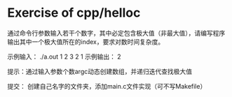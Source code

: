 # Exercise of cpp/helloc

通过命令行参数输入若干个数字，其中必定包含极大值（非最大值），请编写程序输出其中一个极大值所在的index，要求对数时间复杂度。


示例输入：
./a.out 1 2 3 2 1
示例输出：
2

提示：通过输入参数个数argc动态创建数组，并递归迭代查找极大值


提交：
创建自己名字的文件夹，添加main.c文件实现（可不写Makefile）

